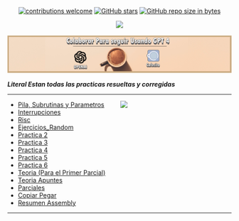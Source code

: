 


<div align="center">

[![contributions welcome](https://img.shields.io/badge/contributions-welcome-brightgreen.svg?style=flat)](https://github.com/Fabian-Martinez-Rincon/Arquitectura-de-Computadoras)
[![GitHub stars](https://img.shields.io/github/stars/Fabian-Martinez-Rincon/Arquitectura-de-Computadoras)](https://github.com/FabianMartinez1234567/Arquitectura-de-Computadoras/stargazers/)
[![GitHub repo size in bytes](https://img.shields.io/github/repo-size/Fabian-Martinez-Rincon/Arquitectura-de-Computadoras)](https://github.com/Fabian-Martinez-Rincon/Arquitectura-de-Computadoras)

<img src="https://readme-typing-svg.demolab.com?font=Fira+Code&size=30&duration=1200&pause=1000&color=F7F123&center=true&width=635&lines=💻 Arquitectura de Computadoras"/>

 </div>


<a title="" href="https://cafecito.app/ei-materias"><img src="/Documentos/Cafecito.png" alt="" /></a>

***Literal Estan todas las practicas resueltas y corregidas***

---

<p><img width="250" align='right' src="https://user-images.githubusercontent.com/55964635/233821142-59442bca-978d-4bf5-9708-f8ca08236327.png"></p>



- [Pila, Subrutinas y Parametros](/Documentos/Assembler.md)
- [Interrupciones](/Documentos/Interrupciones.md)
- [Risc](/Documentos/Risc.md)
- [Ejercicios_Random](/Documentos/Ejercicios_Random.md)
- [Practica 2](/Documentos/Practica1.md)
- [Practica 3](/Documentos/Practica2.md)
- [Practica 4](/Documentos/Practica3.md)
- [Practica 5](/Documentos/Practica4.md)
- [Practica 6](/Documentos/Practica5.md)
- [Teoria (Para el Primer Parcial)](/Documentos/Teoria1.md)
- [Teoria Apuntes](/Documentos/Teoria1Apuntes.md)
- [Parciales](/Documentos/Parciales.md)
- [Copiar Pegar](/Documentos/CopiarPegar.md)
- [Resumen Assembly](/Documentos/ResumenAssembly.md)

---


